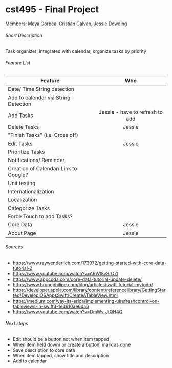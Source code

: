 # cst495 - Final Project

Members: Meya Gorbea, Cristian Galvan, Jessie Dowding

###### Short Description
Task organizer; integrated with calendar, organize tasks by priority

###### Feature List

| Feature        | Who         | 
| ------------- |:-------------:|
|  Date/ Time String detection    |       |
|  Add to calendar via String Detection    |       |
|  Add Tasks    |  Jessie  - have to refresh to add  |
|  Delete Tasks    |  Jessie     |
|  "Finish Tasks" (i.e. Cross off)    |    |
|  Edit Tasks    |   Jessie    |
|  Prioritize Tasks    |       |
|  Notifications/ Reminder    |       |
|  Creation of Calendar/ Link to Google?    |       |
|  Unit testing   |       |
|  Internationalization    |       |
|  Localization    |       |
|  Categorize Tasks    |       |
|  Force Touch to add Tasks?    |       |
|  Core Data   |  Jessie |
|  About Page  |  Jessie |



###### Sources

- https://www.raywenderlich.com/173972/getting-started-with-core-data-tutorial-2
- https://www.youtube.com/watch?v=A6Wl8ySrOZI
- https://www.appcoda.com/core-data-tutorial-update-delete/
- https://www.brunophilipe.com/blog/articles/swift-tutorial-mytodo/
- https://developer.apple.com/library/content/referencelibrary/GettingStarted/DevelopiOSAppsSwift/CreateATableView.html
- https://medium.com/yay-its-erica/implementing-uirefreshcontrol-on-tableviews-in-swift3-1e3610ae6da6
- https://www.youtube.com/watch?v=DmWv-JtQH4Q


###### Next steps

- Edit should be a button not when item tapped
- When item held down/ or create a button, mark as done
- Save description to core data
- When item tapped, show title and description
- Add to calendar

